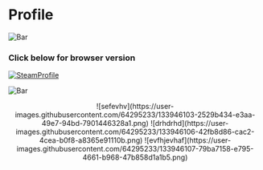 # Profile

![`Bar`](https://cdn.discordapp.com/attachments/584355797366997002/889006586406772746/4M7IWwP.png)

### Click below for browser version

[![`SteamProfile`](https://user-images.githubusercontent.com/64295233/133945787-4402f6ef-ec05-406f-92d7-8511a60289d7.png)](https://steamcommunity.com/id/dxrpy/)

![`Bar`](https://cdn.discordapp.com/attachments/584355797366997002/889006586406772746/4M7IWwP.png)

<p align=center>
  ![sefevhv](https://user-images.githubusercontent.com/64295233/133946103-2529b434-e3aa-49e7-94bd-7901446328a1.png)    ![drhdrhd](https://user-images.githubusercontent.com/64295233/133946106-42fb8d86-cac2-4cea-b0f8-a8365e91110b.png)     ![evfhjevhaf](https://user-images.githubusercontent.com/64295233/133946107-79ba7158-e795-4661-b968-47b858d1a1b5.png)
</p>
